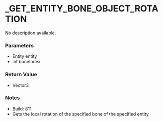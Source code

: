 # _GET_ENTITY_BONE_OBJECT_ROTATION

No description available.

### Parameters
* Entity entity
* int boneIndex

### Return Value
* Vector3

### Notes
* Build: 811
* Gets the local rotation of the specified bone of the specified entity.

